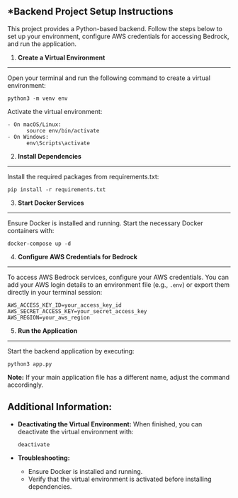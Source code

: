 ***Backend Project Setup Instructions**
------------------------------------

This project provides a Python-based backend. Follow the steps below to set up your environment, configure AWS credentials for accessing Bedrock, and run the application.

1. **Create a Virtual Environment**
-------------------------------
Open your terminal and run the following command to create a virtual environment:

    python3 -m venv env

Activate the virtual environment:

    - On macOS/Linux:
          source env/bin/activate
    - On Windows:
          env\Scripts\activate

2. **Install Dependencies**
-----------------------
Install the required packages from requirements.txt:

    pip install -r requirements.txt

3. **Start Docker Services**
------------------------
Ensure Docker is installed and running. Start the necessary Docker containers with:

    docker-compose up -d

4. **Configure AWS Credentials for Bedrock**
------------------------------------------
To access AWS Bedrock services, configure your AWS credentials. You can add your AWS login details to an environment file (e.g., `.env`) or export them directly in your terminal session:

    AWS_ACCESS_KEY_ID=your_access_key_id
    AWS_SECRET_ACCESS_KEY=your_secret_access_key
    AWS_REGION=your_aws_region

5. **Run the Application**
----------------------
Start the backend application by executing:

    python3 app.py

**Note:** If your main application file has a different name, adjust the command accordingly.

**Additional Information:**
-----------------------
- **Deactivating the Virtual Environment:** When finished, you can deactivate the virtual environment with:
  
      deactivate

- **Troubleshooting:**
    - Ensure Docker is installed and running.
    - Verify that the virtual environment is activated before installing dependencies.